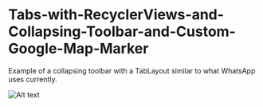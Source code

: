 # Tabs-with-RecyclerViews-and-Collapsing-Toolbar-and-Custom-Google-Map-Marker

Example of a collapsing toolbar with a TabLayout similar to what WhatsApp uses currently.

![Alt text](http://i.stack.imgur.com/76m5h.gif "TabLayout With RecyclerView and Collapsing Toolbar")

